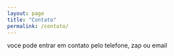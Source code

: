 ```yaml
---
layout: page
title: "Contato"
permalink: /contato/
---
```

voce pode entrar em contato
pelo telefone, zap ou email
